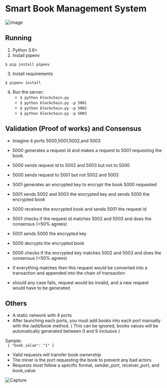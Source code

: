 # Smart Book Management System

![image](https://base.imgix.net/files/base/ebm/mhlnews/image/2019/04/mhlnews_10632_blockchain_2.png?auto=format&fit=crop&h=432&w=768)

## Running
1. Python 3.6+
2. Install pipenv
```
$ pip install pipenv 
```
3. Install requirements  
```
$ pipenv install 
``` 

4. Run the server:
    * `$ python blockchain.py` 
    * `$ python blockchain.py -p 5001`
    * `$ python blockchain.py -p 5002`
    * `$ python blockchain.py -p 5003`
    
## Validation (Proof of works) and Consensus

- Imagine 4 ports 5000,5001,5002,and 5003
- 5000 generates a request id and makes a request to 5001 requesting the book. 
- 5000 sends request id to 5002 and 5003 but not to 5000
- 5000 sends request to 5001 but not 5002 and 5003
- 5001 generates an encrypted key to encrypt the book 5000 requested
- 5001 sends 5002 and 5003 the encrypted key and sends 5000 the encrypted book
- 5000 receives the encrypted book and sends 5001 the request id
- 5001 checks if the request id matches 5002 and 5003 and does the consensus (>50% agrees)
- 5001 sends 5000 the encrypted key
- 5000 decrypts the encrypted book
- 5000 checks if the encrypted key matches 5002 and 5003 and does the consensus (>50% agrees)
- if everything matches then this request would be converted into a transaction and appended into the chain of transaction

- should any case fails, request would be invalid, and a new request would have to be generated 

## Others

- A static network with 4 ports
- After launching each ports, you must add books into each port manually with the /add/book method.
   ( This can be ignored, books values will be automatically generated between 0 and 9 inclusive ) 

Sample:  
``` { "book_value": "1" }```

- Valid requests will transfer book ownership 
- The miner is the port requesting the book to prevent any bad actors 
- Requests must follow a specific format, sender_port, receiver_port, and book_value

![Capture](https://user-images.githubusercontent.com/77586278/112199065-284ef680-8be4-11eb-9831-5477cb48d433.PNG)
